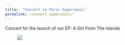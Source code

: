```yaml
---
title:  "Concert in Paris Supersonic"
permalink: /concert_supersonic/
---
```


Concert for the launch of our EP: A Girl From The Islands


<figure>
	<a href="{{ site.url }}{{ site.baseurl }}/assets/images/Montay_Supersonic.jpg"><img src="{{ site.url }}{{ site.baseurl }}/assets/images/Montay_Supersonic.jpg"></a>
</figure>
